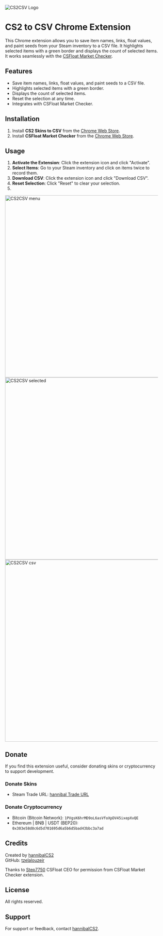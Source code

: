 ![CS2CSV Logo](https://github.com/tzelalouzeir/cs2_to_csv/blob/main/img/logo2.png)

# CS2 to CSV Chrome Extension

This Chrome extension allows you to save item names, links, float values, and paint seeds from your Steam inventory to a CSV file. It highlights selected items with a green border and displays the count of selected items. It works seamlessly with the [CSFloat Market Checker](https://chrome.google.com/webstore/detail/csfloat-market-checker).

## Features

- Save item names, links, float values, and paint seeds to a CSV file.
- Highlights selected items with a green border.
- Displays the count of selected items.
- Reset the selection at any time.
- Integrates with CSFloat Market Checker.

## Installation

1. Install **CS2 Skins to CSV** from the [Chrome Web Store](https://chrome.google.com/webstore).
2. Install **CSFloat Market Checker** from the [Chrome Web Store](https://chromewebstore.google.com/detail/csfloat-market-checker/jjicbefpemnphinccgikpdaagjebbnhg).

## Usage

1. **Activate the Extension**: Click the extension icon and click "Activate".
2. **Select Items**: Go to your Steam inventory and click on items twice to record them.
3. **Download CSV**: Click the extension icon and click "Download CSV".
4. **Reset Selection**: Click "Reset" to clear your selection.
5. 
<img src="https://github.com/tzelalouzeir/cs2_to_csv/blob/main/img/menu.png" alt="CS2CSV menu" width="600">
<img src="https://github.com/tzelalouzeir/cs2_to_csv/blob/main/img/selected.png" alt="CS2CSV selected" width="600">
<img src="https://github.com/tzelalouzeir/cs2_to_csv/blob/main/img/csv.png" alt="CS2CSV csv" width="600">

## Donate

If you find this extension useful, consider donating skins or cryptocurrency to support development.

### Donate Skins
- Steam Trade URL: [hannibal Trade URL](https://steamcommunity.com/tradeoffer/new/?%20partner=155366280&amp;token=NsW3QqBd)

### Donate Cryptocurrency
- Bitcoin (Bitcoin Network): `1PVgsK6hrMD9oL6asVfoXpDV45ixepXvQE` 
- Ethereum | BNB | USDT (BEP20): `0x303e58d8c6d5d701695d6a5b6d5bad43bbc3a7ad`

## Credits

Created by [hannibalCS2](https://www.twitch.tv/hannibalcs2)  
GitHub: [tzelalouzeir](https://github.com/tzelalouzeir)

Thanks to [Step7750](https://github.com/Step7750) CSFloat CEO for permission from CSFloat Market Checker extension.

## License

All rights reserved.

## Support

For support or feedback, contact [hannibalCS2](https://www.twitch.tv/hannibalcs2).
